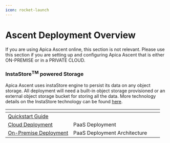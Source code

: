 ```yaml
---
icon: rocket-launch
---
```


# Ascent Deployment Overview



If you are using Apica Ascent online, this section is not relevant. Please use this section if you are setting up and configuring Apica Ascent that is either ON-PREMISE or in a PRIVATE CLOUD.

### InstaStore<sup>TM</sup> powered Storage

Apica Ascent uses instaStore engine to persist its data on any object storage. All deployment will need a built-in object storage provisioned or an external object storage bucket for storing all the data. More technology details on the InstaStore technology can be found [here](../lake/lake-powered-by-instastore-tm.md).

<table data-view="cards" data-full-width="false"><thead><tr><th></th><th data-hidden></th><th data-hidden></th><th data-hidden data-card-cover data-type="files"></th></tr></thead><tbody><tr><td><a href="quickstart-with-docker-compose.md">Quickstart Guide</a></td><td></td><td></td><td></td></tr><tr><td><a href="ascent/">Cloud Deployment</a></td><td>PaaS Deployment</td><td></td><td></td></tr><tr><td><a href="logiq-paas-deployment/">On-Premise Deployment</a></td><td>PaaS Deployment Architecture</td><td></td><td></td></tr></tbody></table>
